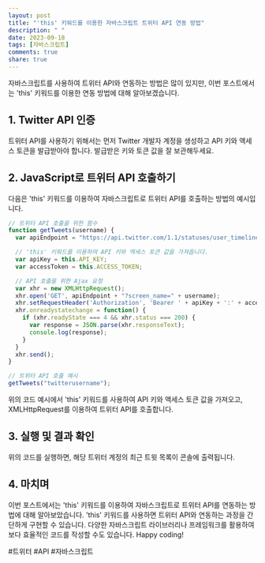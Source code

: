 ```yaml
---
layout: post
title: "'this' 키워드를 이용한 자바스크립트 트위터 API 연동 방법"
description: " "
date: 2023-09-18
tags: [자바스크립트]
comments: true
share: true
---
```


자바스크립트를 사용하여 트위터 API와 연동하는 방법은 많이 있지만, 이번 포스트에서는 'this' 키워드를 이용한 연동 방법에 대해 알아보겠습니다. 

## 1. Twitter API 인증

트위터 API를 사용하기 위해서는 먼저 Twitter 개발자 계정을 생성하고 API 키와 액세스 토큰을 발급받아야 합니다. 발급받은 키와 토큰 값을 잘 보관해두세요.

## 2. JavaScript로 트위터 API 호출하기

다음은 'this' 키워드를 이용하여 자바스크립트로 트위터 API를 호출하는 방법의 예시입니다.

```javascript
// 트위터 API 호출을 위한 함수
function getTweets(username) {
  var apiEndpoint = "https://api.twitter.com/1.1/statuses/user_timeline.json";

  // 'this' 키워드를 이용하여 API 키와 액세스 토큰 값을 가져옵니다.
  var apiKey = this.API_KEY;
  var accessToken = this.ACCESS_TOKEN;

  // API 호출을 위한 Ajax 요청
  var xhr = new XMLHttpRequest();
  xhr.open('GET', apiEndpoint + "?screen_name=" + username);
  xhr.setRequestHeader('Authorization', 'Bearer ' + apiKey + ':' + accessToken);
  xhr.onreadystatechange = function() {
    if (xhr.readyState === 4 && xhr.status === 200) {
      var response = JSON.parse(xhr.responseText);
      console.log(response);
    }
  }
  xhr.send();
}

// 트위터 API 호출 예시
getTweets("twitterusername");
```

위의 코드 예시에서 'this' 키워드를 사용하여 API 키와 액세스 토큰 값을 가져오고, XMLHttpRequest를 이용하여 트위터 API를 호출합니다.

## 3. 실행 및 결과 확인

위의 코드를 실행하면, 해당 트위터 계정의 최근 트윗 목록이 콘솔에 출력됩니다.

## 4. 마치며

이번 포스트에서는 'this' 키워드를 이용하여 자바스크립트로 트위터 API를 연동하는 방법에 대해 알아보았습니다. 'this' 키워드를 사용하면 트위터 API와 연동하는 과정을 간단하게 구현할 수 있습니다. 다양한 자바스크립트 라이브러리나 프레임워크를 활용하여 보다 효율적인 코드를 작성할 수도 있습니다. Happy coding! 

#트위터 #API #자바스크립트